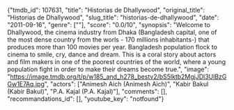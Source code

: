 {"tmdb_id": 107631, "title": "Historias de Dhallywood", "original_title": "Historias de Dhallywood", "slug_title": "historias-de-dhallywood", "date": "2011-09-16", "genre": [""], "score": "0.0/10", "synopsis": "Welcome to Dhallywood, the cinema industry from Dhaka (Bangladesh capital, one of the most dense country from the worls - 170 millions inhabitants-) that produces more than 100 movies per year. Bangladesh population flock to cinema to smile, cry, dance and dream. This is a coral story about actors and film makers in one of the poorest countries of the world, where a young population fight in order to make their dreams become true.", "image": "https://image.tmdb.org/t/p/w185_and_h278_bestv2/bS5lktb2MgjJDl3UlBzGGw1E7Aq.jpg", "actors": ["Animesh Aich (Animesh Aich)", "Kabir Bakul (Kabir Bakul)", "P.A. Kajal (P.A. Kajal)"], "comments": [], "recommandations_id": [], "youtube_key": "notfound"}
